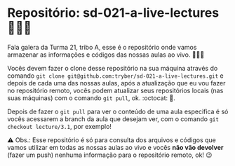 # Repositório: sd-021-a-live-lectures 🧑🏻‍💻
Fala galera da Turma 21, tribo A, esse é o repositório onde vamos armazenar as informações e códigos das nossas aulas ao vivo. 👨🏼‍🏫

Vocês devem fazer o clone desse repositório na sua máquina através do comando `git clone git@github.com:tryber/sd-021-a-live-lectures.git` e depois de cada uma das nossas aulas, após a atualização que eu vou fazer no repositório remoto, vocês podem atualizar seus repositórios locais (nas suas máquinas) com o comando `git pull`, ok. :octocat: 🚀. 

Depois de fazer o `git pull` para ver o conteúdo de uma aula especifica é só vocês acessarem a branch da aula que desejam ver, com o comando `git checkout lecture/3.1`, por exemplo! 

⚠️ Obs.: Esse repositório é só para consulta dos arquivos e códigos que vamos utilizar em todas as nossas aulas ao vivo e vocês **não vão devolver** (fazer um push) nenhuma informação para o repositório remoto, ok! 😉 



